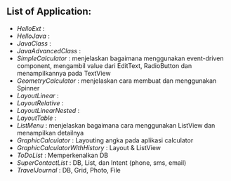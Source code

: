 ## List of Application:

- *HelloExt* : 
- *HelloJava* : 
- *JavaClass* : 
- *JavaAdvancedClass* : 
- *SimpleCalculator* : menjelaskan bagaimana menggunakan event-driven component, 
		mengambil value dari EditText, RadioButton dan menampilkannya pada TextView
- *GeometryCalculator* : menjelaskan cara membuat dan menggunakan Spinner
- *LayoutLinear* : 
- *LayoutRelative* : 
- *LayoutLinearNested* : 
- *LayoutTable* : 
- *ListMenu* : menjelaskan bagaimana cara menggunakan ListView dan menampilkan detailnya
- *GraphicCalculator* : Layouting angka pada aplikasi calculator
- *GraphicCalculatorWithHistory* : Layout & ListView
- *ToDoList* : Memperkenalkan DB
- *SuperContactList* : DB, List, dan Intent (phone, sms, email)
- *TravelJournal* : DB, Grid, Photo, File